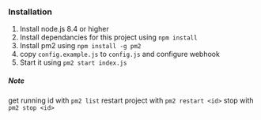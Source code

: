 ### Installation
1. Install node.js 8.4 or higher
2. Install dependancies for this project using `npm install`
3. Install pm2 using `npm install -g pm2`
4. copy `config.example.js` to `config.js` and configure webhook
5. Start it using `pm2 start index.js`

##### Note
get running id with `pm2 list`
restart project with `pm2 restart <id>`
stop with `pm2 stop <id>`